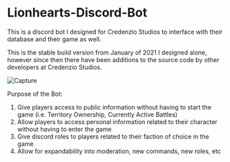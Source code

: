 # Lionhearts-Discord-Bot
This is a discord bot I designed for Credenzio Studios to interface with their database and their game as well.

This is the stable build version from January of 2021 I designed alone, however since then there have been additions to the source code by other developers at Credenzio Studios.

![Capture](https://user-images.githubusercontent.com/71425015/135734108-44fb26e5-8931-43e4-853f-d0a55d9d9b19.PNG)

Purpose of the Bot:
1. Give players access to public information without having to start the game (i.e. Territory Ownership, Currently Active Battles)
2. Allow players to access personal information related to their character without having to enter the game
3. Give discord roles to players related to their faction of choice in the game
4. Allow for expandability into moderation, new commands, new roles, etc
